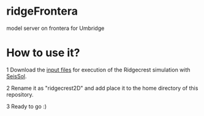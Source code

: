 # ridgeFrontera
model server on frontera for Umbridge

# How to use it?
1 Download the [input files](https://syncandshare.lrz.de/getlink/fiXv8QwkPAGPANcEXuAr4R/ridgecrest2D.zip) for execution of the Ridgecrest simulation with [SeisSol](https://github.com/SeisSol/SeisSol).

2 Rename it as "ridgecrest2D" and add place it to the home directory of this repository.

3 Ready to go :)
